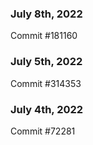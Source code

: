 ### July 8th, 2022

Commit #181160

### July 5th, 2022

Commit #314353


### July 4th, 2022

Commit #72281
